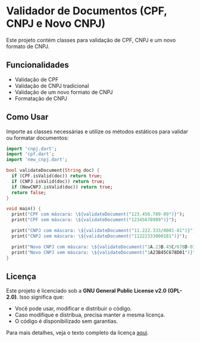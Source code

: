 # Validador de Documentos (CPF, CNPJ e Novo CNPJ)

Este projeto contém classes para validação de CPF, CNPJ e um novo formato de CNPJ.

## Funcionalidades

- Validação de CPF
- Validação de CNPJ tradicional
- Validação de um novo formato de CNPJ
- Formatação de CNPJ

## Como Usar

Importe as classes necessárias e utilize os métodos estáticos para validar ou formatar documentos:

```dart
import 'cnpj.dart';
import 'cpf.dart';
import 'new_cnpj.dart';

bool validateDocument(String doc) {
  if (CPF.isValid(doc)) return true;
  if (CNPJ.isValid(doc)) return true;
  if (NewCNPJ.isValid(doc)) return true;
  return false;
}

void main() {
  print("CPF com máscara: \${validateDocument("123.456.789-09")}");
  print("CPF sem máscara: \${validateDocument("12345678909")}");

  print("CNPJ com máscara: \${validateDocument("11.222.333/0001-81")}");
  print("CNPJ sem máscara: \${validateDocument("11222333000181")}");

  print("Novo CNPJ com máscara: \${validateDocument("1A.23B.45C/678D-01")}");
  print("Novo CNPJ sem máscara: \${validateDocument("1A23B45C678D01")}");
}
```

## Licença

Este projeto é licenciado sob a **GNU General Public License v2.0 (GPL-2.0)**. Isso significa que:

- Você pode usar, modificar e distribuir o código.
- Caso modifique e distribua, precisa manter a mesma licença.
- O código é disponibilizado sem garantias.

Para mais detalhes, veja o texto completo da licença [aqui](https://www.gnu.org/licenses/old-licenses/gpl-2.0.html).
